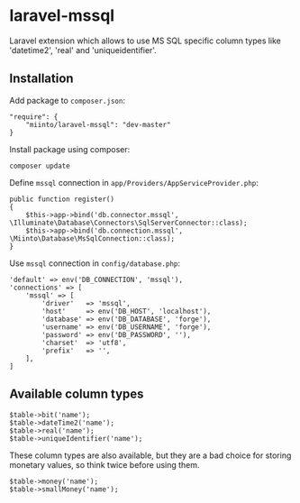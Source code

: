 # laravel-mssql
Laravel extension which allows to use MS SQL specific column types like 'datetime2', 'real' and 'uniqueidentifier'.

## Installation
Add package to `composer.json`:

    "require": {
        "miinto/laravel-mssql": "dev-master"
    }

Install package using composer:

	composer update

Define `mssql` connection in `app/Providers/AppServiceProvider.php`:

    public function register()
    {
        $this->app->bind('db.connector.mssql', \Illuminate\Database\Connectors\SqlServerConnector::class);
        $this->app->bind('db.connection.mssql', \Miinto\Database\MsSqlConnection::class);
    }

Use `mssql` connection in `config/database.php`:

    'default' => env('DB_CONNECTION', 'mssql'),
    'connections' => [
        'mssql' => [
            'driver'   => 'mssql',
            'host'     => env('DB_HOST', 'localhost'),
            'database' => env('DB_DATABASE', 'forge'),
            'username' => env('DB_USERNAME', 'forge'),
            'password' => env('DB_PASSWORD', ''),
            'charset'  => 'utf8',
            'prefix'   => '',
        ],
    ]

## Available column types

	$table->bit('name');
	$table->dateTime2('name');
	$table->real('name');
	$table->uniqueIdentifier('name');

These column types are also available, but they are a bad choice for storing
monetary values, so think twice before using them.

	$table->money('name');
	$table->smallMoney('name');

